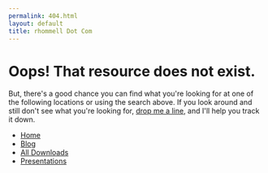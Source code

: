 ```yaml
---
permalink: 404.html
layout: default
title: rhommell Dot Com
---
```

# Oops! That resource does not exist.

But, there's a good chance you can find what you're looking for at one of the following locations or using the search above. If you look around and still don't see what you're looking for, <a href="mailto:roml@rhommell.com">drop me a line</a>, and I'll help you track it down.

* [Home](/ "Rhommell Dot Com")
* [Blog](/blog "rhommell.com/blog")
* [All Downloads](/downloads "rhommell.com/downloads")
* [Presentations](/downloads/presentations "rhommell.com/downloads/presentations")
